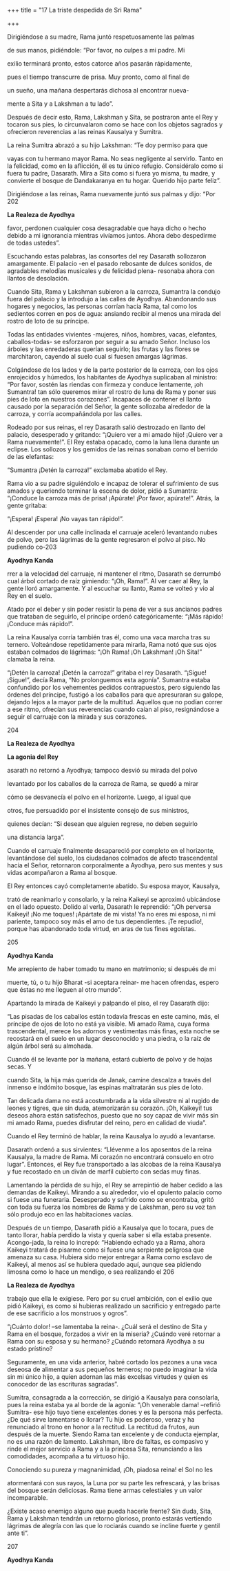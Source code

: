 +++
title = "17 La triste despedida de Sri Rama"

+++

Dirigiéndose a su madre, Rama juntó respetuosamente las palmas 

de sus manos, pidiéndole: “Por favor, no culpes a mi padre. Mi 

exilio terminará pronto, estos catorce años pasarán rápidamente, 

pues el tiempo transcurre de prisa. Muy pronto, como al final de 

un sueño, una mañana despertarás dichosa al encontrar nueva-

mente a Sita y a Lakshman a tu lado”. 



Después de decir esto, Rama, Lakshman y Sita, se postraron ante el Rey y tocaron sus pies, lo circunvalaron como se hace con los objetos sagrados y ofrecieron reverencias a las reinas Kausalya y Sumitra. 

La reina Sumitra abrazó a su hijo Lakshman: “Te doy permiso para que 

vayas con tu hermano mayor Rama. No seas negligente al servirlo. Tanto en la felicidad, como en la aflicción, él es tu único refugio. Considéralo como si fuera tu padre, Dasarath. Mira a Sita como si fuera yo misma, tu madre, y convierte el bosque de Dandakaranya en tu hogar. Querido hijo parte feliz”. 

Dirigiéndose a las reinas, Rama nuevamente juntó sus palmas y dijo: “Por 202

**La Realeza de Ayodhya**

favor, perdonen cualquier cosa desagradable que haya dicho o hecho debido a mi ignorancia mientras vivíamos juntos. Ahora debo despedirme de todas ustedes”. 

Escuchando estas palabras, las consortes del rey Dasarath sollozaron amargamente. El palacio -en el pasado rebosante de dulces sonidos, de agradables melodías musicales y de felicidad plena- resonaba ahora con llantos de desolación. 

Cuando Sita, Rama y Lakshman subieron a la carroza, Sumantra la condujo fuera del palacio y la introdujo a las calles de Ayodhya. Abandonando sus hogares y negocios, las personas corrían hacia Rama, tal como los sedientos corren en pos de agua: ansiando recibir al menos una mirada del rostro de loto de su príncipe. 

Todas las entidades vivientes -mujeres, niños, hombres, vacas, elefantes, caballos-todas- se esforzaron por seguir a su amado Señor. Incluso los árboles y las enredaderas querían seguirlo; las frutas y las flores se marchitaron, cayendo al suelo cual si fuesen amargas lágrimas. 

Colgándose de los lados y de la parte posterior de la carroza, con los ojos enrojecidos y húmedos, los habitantes de Ayodhya suplicaban al ministro: “Por favor, sostén las riendas con firmeza y conduce lentamente, ¡oh Sumantra\! tan sólo queremos mirar el rostro de luna de Rama y poner sus pies de loto en nuestros corazones”. Incapaces de contener el llanto causado por la separación del Señor, la gente sollozaba alrededor de la carroza, y corría acompañándola por las calles. 

Rodeado por sus reinas, el rey Dasarath salió destrozado en llanto del palacio, desesperado y gritando: “¡Quiero ver a mi amado hijo\! ¡Quiero ver a Rama nuevamente\!”. El Rey estaba opacado, como la luna llena durante un eclipse. Los sollozos y los gemidos de las reinas sonaban como el berrido de las elefantas: 

“Sumantra ¡Detén la carroza\!” exclamaba abatido el Rey. 

Rama vio a su padre siguiéndolo e incapaz de tolerar el sufrimiento de sus amados y queriendo terminar la escena de dolor, pidió a Sumantra: “¡Conduce la carroza más de prisa\! ¡Apúrate\! ¡Por favor, apúrate\!”. Atrás, la gente gritaba: 

“¡Espera\! ¡Espera\! ¡No vayas tan rápido\!”. 

Al descender por una calle inclinada el carruaje aceleró levantando nubes de polvo, pero las lágrimas de la gente regresaron el polvo al piso. No pudiendo co-203

**Ayodhya Kanda**

rrer a la velocidad del carruaje, ni mantener el ritmo, Dasarath se derrumbó cual árbol cortado de raíz gimiendo: “¡Oh, Rama\!”. Al ver caer al Rey, la gente lloró amargamente. Y al escuchar su llanto, Rama se volteó y vio al Rey en el suelo. 

Atado por el deber y sin poder resistir la pena de ver a sus ancianos padres que trataban de seguirlo, el príncipe ordenó categóricamente: “¡Más rápido\! ¡Conduce más rápido\!”. 

La reina Kausalya corría también tras él, como una vaca marcha tras su ternero. Volteándose repetidamente para mirarla, Rama notó que sus ojos estaban colmados de lágrimas: “¡Oh Rama\! ¡Oh Lakshman\! ¡Oh Sita\!” clamaba la reina. 

“¡Detén la carroza\! ¡Detén la carroza\!” gritaba el rey Dasarath. “¡Sigue\! ¡Sigue\!”, decía Rama, “No prolonguemos esta agonía”. Sumantra estaba confundido por los vehementes pedidos contrapuestos, pero siguiendo las órdenes del príncipe, fustigó a los caballos para que apresuraran su galope, dejando lejos a la mayor parte de la multitud. Aquellos que no podían correr a ese ritmo, ofrecían sus reverencias cuando caían al piso, resignándose a seguir el carruaje con la mirada y sus corazones. 

204

**La Realeza de Ayodhya**

**La agonia del Rey**

asarath no retornó a Ayodhya; tampoco desvió su mirada del polvo 

levantado por los caballos de la carroza de Rama, se quedó a mirar 

cómo se desvanecía el polvo en el horizonte. Luego, al igual que 

otros, fue persuadido por el insistente consejo de sus ministros, 

quienes decían: “Si desean que alguien regrese, no deben seguirlo 

una distancia larga”. 



Cuando el carruaje finalmente desapareció por completo en el horizonte, levantándose del suelo, los ciudadanos colmados de afecto trascendental hacia el Señor, retornaron corporalmente a Ayodhya, pero sus mentes y sus vidas acompañaron a Rama al bosque. 

El Rey entonces cayó completamente abatido. Su esposa mayor, Kausalya, 

trató de reanimarlo y consolarlo, y la reina Kaikeyi se aproximó ubicándose en el lado opuesto. Dolido al verla, Dasarath le reprendió: “¡Oh perversa Kaikeyi\! ¡No me toques\! ¡Apártate de mi vista\! Ya no eres mi esposa, ni mi pariente, tampoco soy más el amo de tus dependientes. ¡Te repudio\!, porque has abandonado toda virtud, en aras de tus fines egoístas. 

205

**Ayodhya Kanda**

Me arrepiento de haber tomado tu mano en matrimonio; si después de mi 

muerte, tú, o tu hijo Bharat -si aceptara reinar- me hacen ofrendas, espero que éstas no me lleguen al otro mundo”. 

Apartando la mirada de Kaikeyi y palpando el piso, el rey Dasarath dijo: 

“Las pisadas de los caballos están todavía frescas en este camino, más, el príncipe de ojos de loto no está ya visible. Mi amado Rama, cuya forma trascendental, merece los adornos y vestimentas más finas, esta noche se recostará en el suelo en un lugar desconocido y una piedra, o la raíz de algún árbol será su almohada. 

Cuando él se levante por la mañana, estará cubierto de polvo y de hojas secas. Y 

cuando Sita, la hija más querida de Janak, camine descalza a través del inmenso e indómito bosque, las espinas maltratarán sus pies de loto. 

Tan delicada dama no está acostumbrada a la vida silvestre ni al rugido de leones y tigres, que sin duda, atemorizarán su corazón. ¡Oh, Kaikeyi\! tus deseos ahora están satisfechos, puesto que no soy capaz de vivir más sin mi amado Rama, puedes disfrutar del reino, pero en calidad de viuda”. 

Cuando el Rey terminó de hablar, la reina Kausalya lo ayudó a levantarse. 

Dasarath ordenó a sus sirvientes: “Llévenme a los aposentos de la reina Kausalya, la madre de Rama. Mi corazón no encontrará consuelo en otro lugar”. Entonces, el Rey fue transportado a las alcobas de la reina Kausalya y fue recostado en un diván de marfil cubierto con sedas muy finas. 

Lamentando la pérdida de su hijo, el Rey se arrepintió de haber cedido a las demandas de Kaikeyi. Mirando a su alrededor, vio el opulento palacio como si fuese una funeraria. Desesperado y sufrido como se encontraba, gritó con toda su fuerza los nombres de Rama y de Lakshman, pero su voz tan sólo produjo eco en las habitaciones vacías. 

Después de un tiempo, Dasarath pidió a Kausalya que lo tocara, pues de tanto llorar, había perdido la vista y quería saber si ella estaba presente. Acongo-jada, la reina lo increpó: “Habiendo echado ya a Rama, ahora Kaikeyi tratará de pisarme como si fuese una serpiente peligrosa que amenaza su casa. Hubiera sido mejor entregar a Rama como esclavo de Kaikeyi, al menos así se hubiera quedado aquí, aunque sea pidiendo limosna como lo hace un mendigo, o sea realizando el 206

**La Realeza de Ayodhya**

trabajo que ella le exigiese. Pero por su cruel ambición, con el exilio que pidió Kaikeyi, es como si hubieras realizado un sacrificio y entregado parte de ese sacrificio a los monstruos y ogros”. 

“¡Cuánto dolor\! –se lamentaba la reina-. ¿Cuál será el destino de Sita y Rama en el bosque, forzados a vivir en la miseria? ¿Cuándo veré retornar a Rama con su esposa y su hermano? ¿Cuándo retornará Ayodhya a su estado prístino? 

Seguramente, en una vida anterior, habré cortado los pezones a una vaca deseosa de alimentar a sus pequeños terneros; no puedo imaginar la vida sin mi único hijo, a quien adornan las más excelsas virtudes y quien es conocedor de las escrituras sagradas”. 

Sumitra, consagrada a la corrección, se dirigió a Kausalya para consolarla, pues la reina estaba ya al borde de la agonía: “¡Oh venerable dama\! –refirió Sumitra- ese hijo tuyo tiene excelentes dones y es la persona más perfecta. ¿De qué sirve lamentarse o llorar? Tu hijo es poderoso, veraz y ha renunciado al trono en honor a la rectitud. La rectitud da frutos, aun después de la muerte. Siendo Rama tan excelente y de conducta ejemplar, no es una razón de lamento. Lakshman, libre de faltas, es compasivo y rinde el mejor servicio a Rama y a la princesa Sita, renunciando a las comodidades, acompaña a tu virtuoso hijo. 

Conociendo su pureza y magnanimidad, ¡Oh, piadosa reina\! el Sol no les 

atormentará con sus rayos, la Luna por su parte les refrescará, y las brisas del bosque serán deliciosas. Rama tiene armas celestiales y un valor incomparable. 

¿Existe acaso enemigo alguno que pueda hacerle frente? Sin duda, Sita, Rama y Lakshman tendrán un retorno glorioso, pronto estarás vertiendo lágrimas de alegría con las que lo rociarás cuando se incline fuerte y gentil ante ti”. 

207

**Ayodhya Kanda**

